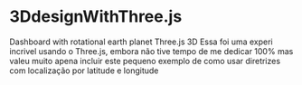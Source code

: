 # 3DdesignWithThree.js
Dashboard with rotational earth planet Three.js 3D
Essa foi uma experi  incrivel usando o Three.js, embora não tive tempo de me dedicar 100% mas valeu muito apena incluir este pequeno exemplo de como usar diretrizes com 
localização  por latitude e longitude
